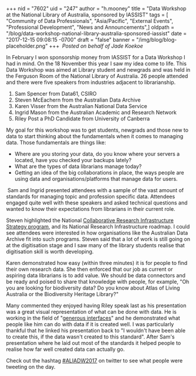 +++
nid = "7602"
uid = "247"
author = "h.mooney"
title = "Data Workshop at the National Library of Australia, sponsored by IASSIST"
tags = [ "Community of Data Professionals", "Asia/Pacific", "External Events", "Professional Development", "News and Announcements",]
oldpath = "/blog/data-workshop-national-library-australia-sponsored-iassist"
date = "2017-12-15 09:08:15 -0700"
draft = "false"
banner = "/img/blog/blog-placeholder.png"
+++
 *Posted on behalf of Jade Koekoe*

In February I won sponsorship money from IASSIST for a Data Workshop I
had in mind. On the 18 November this year I saw my idea come to life.
This Data Workshop was aimed at Library student and newgrads and was
held in the Ferguson Room of the National Library of Australia. 26
people attended and there were five speakers from industries adjacent to
librarianship.

1.  Sam Spencer from Data61, CSIRO
2.  Steven McEachern from the Australian Data Archive
3.  Karen Visser from the Australian National Data Service
4.  Ingrid Mason from the Australian Academic and Research Network
5.  Riley Post a PhD Candidate from University of Canberra

My goal for this workshop was to get students, newgrads and those new to
data to start thinking about the fundamentals when it comes to managing
data. Those fundamentals are things like:

-   Where are you storing your data, do you know where your servers a
    located, have you checked your backups lately?
-   What are the types of data librarians manage today?
-   Getting an idea of the big collaborations in place, the ways people
    are using data and organisations/platforms that manage data for
    users.

 Sam and Ingrid presented attendees with a sample of the vast amount of
standards for managing topic and profession specific data. Attendees
engaged quite well with these speakers and asked technical questions and
wanted to know their expectations from librarians in their current role.

Steven highlighted the National [Collaborative Research Infrastructure
Strategy
program](https://www.education.gov.au/national-collaborative-research-infrastructure-strategy-ncris),
and its National Research Infrastructure roadmap. I could see attendees
were interested in how organisations like the Australian Data Archive
fit into such programs. Steven said that a lot of work is still going on
at the digitisation stage and I saw many of the library students realise
that digitisation skill is worth developing.  

Karen demonstrated how easy (within three minutes) it is for people to
find their own research data. She then enforced that our job as current
or aspiring data librarians is to add value. We should be data
connectors and be ready and poised to share that knowledge with people,
for example, "Oh you are looking for biodiversity data? Do you know
about Atlas of Living Australia or the Biodiversity Heritage Library?"

Many commented they enjoyed having Riley speak last as his presentation
was a great visual representation of what can be done with data. He is
working in the field of "[generous
interfaces](http://mtchl.net/towards-generous-interfaces-for-archival-collections/)"
and he demonstrated what people like him can do with data if it is
created well. I was particularly thankful that he linked his
presentation back to "I wouldn't have been able to create this, if the
data wasn't created to this standard". After Sam's presentation where he
laid out most of the standards it helped people to realise how far well
created data can actually go.

Check out the
hashtag [#ALIADW2017](https://twitter.com/search?q=%23ALIADW2017&src=typd) on
twitter to see what people were tweeting on the day.
